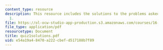 ```yaml
---
content_type: resource
description: This resource includes the solutions to the problems asked in the quiz
  1.
file: https://ol-ocw-studio-app-production.s3.amazonaws.com/courses/16-423j-aerospace-biomedical-and-life-support-engineering-spring-2006/e54a19a48470a222cbefd517188b7f89_quiz1solutions.pdf
file_type: application/pdf
resourcetype: Document
title: quiz1solutions.pdf
uid: e54a19a4-8470-a222-cbef-d517188b7f89
---
```

